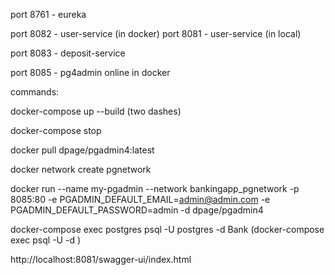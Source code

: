 port 8761 - eureka

port 8082 - user-service (in docker)
port 8081 - user-service (in local)

port 8083 - deposit-service

port 8085 - pg4admin online in docker


commands:

docker-compose up --build (two dashes) 

docker-compose stop 

docker pull dpage/pgadmin4:latest 

docker network create pgnetwork

docker run --name my-pgadmin --network bankingapp_pgnetwork -p 8085:80 -e PGADMIN_DEFAULT_EMAIL=admin@admin.com -e PGADMIN_DEFAULT_PASSWORD=admin -d dpage/pgadmin4

docker-compose exec postgres psql -U postgres -d Bank (docker-compose exec <service> psql -U <username> -d <db name>)

http://localhost:8081/swagger-ui/index.html
